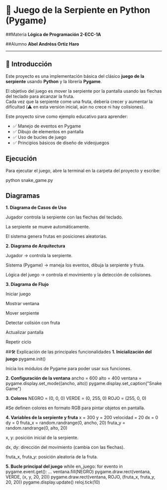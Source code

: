 # 🐍 Juego de la Serpiente en Python (Pygame)

##Materia
**Lógica de Programación 2-ECC-1A**

##Alumno
**Abel Andréss Ortiz Haro**

---

## 📌 Introducción
Este proyecto es una implementación básica del clásico **juego de la serpiente** usando **Python** y la librería **Pygame**.  

El objetivo del juego es mover la serpiente por la pantalla usando las flechas del teclado para alcanzar la fruta.  
Cada vez que la serpiente come una fruta, debería crecer y aumentar la dificultad (⚠️ en esta versión inicial, aún no crece ni hay colisiones).  

Este proyecto sirve como ejemplo educativo para aprender:
- ✅ Manejo de eventos en Pygame  
- ✅ Dibujo de elementos en pantalla  
- ✅ Uso de bucles de juego  
- ✅ Principios básicos de diseño de videojuegos

## Ejecución

Para ejecutar el juego, abre la terminal en la carpeta del proyecto y escribe:

python snake_game.py

## Diagramas
**1. Diagrama de Casos de Uso**

Jugador controla la serpiente con las flechas del teclado.

La serpiente se mueve automáticamente.

El sistema genera frutas en posiciones aleatorias.

**2. Diagrama de Arquitectura**

Jugador → controla la serpiente.

Sistema (Pygame) → maneja los eventos, dibuja la serpiente y fruta.

Lógica del juego → controla el movimiento y la detección de colisiones.

**3. Diagrama de Flujo**

Iniciar juego

Mostrar ventana

Mover serpiente

Detectar colisión con fruta

Actualizar pantalla

Repetir ciclo

##🛠️ Explicación de las principales funcionalidades
**1. Inicialización del juego**
pygame.init()


Inicia los módulos de Pygame para poder usar sus funciones.

**2. Configuración de la ventana**
ancho = 600
alto = 400
ventana = pygame.display.set_mode((ancho, alto))
pygame.display.set_caption("Snake Game")

**3. Colores**
NEGRO = (0, 0, 0)
VERDE = (0, 255, 0)
ROJO = (255, 0, 0)


#Se definen colores en formato RGB para pintar objetos en pantalla.

**4. Variables de la serpiente y fruta**
x = 300
y = 200
velocidad = 20
dx = 0
dy = 0
fruta_x = random.randrange(0, ancho, 20)
fruta_y = random.randrange(0, alto, 20)


x, y: posición inicial de la serpiente.

dx, dy: dirección del movimiento (cambia con las flechas).

fruta_x, fruta_y: posición aleatoria de la fruta.

**5. Bucle principal del juego**
while en_juego:
    for evento in pygame.event.get():
        ...
    ventana.fill(NEGRO)
    pygame.draw.rect(ventana, VERDE, (x, y, 20, 20))
    pygame.draw.rect(ventana, ROJO, (fruta_x, fruta_y, 20, 20))
    pygame.display.update()
    reloj.tick(10)

